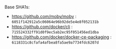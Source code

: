 Base SHA1s:

* https://github.com/moby/moby : `6051f142912a5c06064e96b92de5e4e8f052131b`
* https://github.com/docker/cli : `715524332ff91d0f9ec5ab2ec95f051456ed1dba`
* https://github.com/docker/docker-ce-packaging : `6118331c8cfafa4afbea8fa5ae9a7734fdc6207d`
